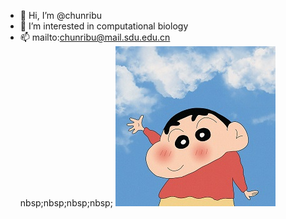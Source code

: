 - 👋 Hi, I’m @chunribu
- 👀 I’m interested in computational biology
- 📫 mailto:chunribu@mail.sdu.edu.cn
<br>nbsp;nbsp;nbsp;nbsp;
<img src="intro.jpg" alt="pic"></img>
